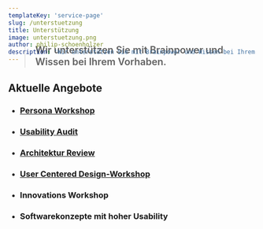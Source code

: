 ```yaml
---
templateKey: 'service-page'
slug: /unterstuetzung
title: Unterstützung
image: unterstuetzung.png
author: philip-schoenholzer
description: 'Wir unterstützen Sie mit Brainpower und Wissen bei Ihrem Vorhaben: Persona Workshop, Usability Audit, Architektur Review, Innovations Workshop, Softwarekonzepte mit hoher Usability.'
---
```


<style>
.gatsby-image-wrapper {
  max-width: 30rem;
  margin-top: -1rem;
}
blockquote {
  font-size: 1.4em;
  margin-top: -3em;
  font-weight: 600;
}
</style>

> Wir unterstützen Sie mit Brainpower und Wissen bei Ihrem Vorhaben.

## Aktuelle Angebote

- ### [Persona Workshop](/persona-workshop/)

- ### [Usability Audit](/usability-audit/)

- ### [Architektur Review](/architektur-review/)

- ### [User Centered Design-Workshop](/user-centered-design/)

- ### Innovations Workshop

- ### Softwarekonzepte mit hoher Usability
